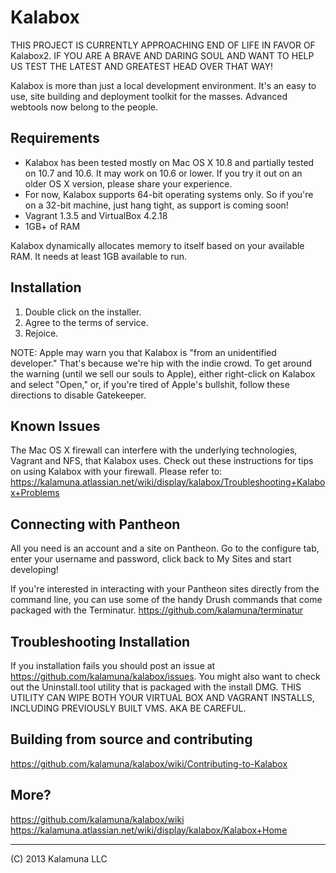 # Kalabox

THIS PROJECT IS CURRENTLY APPROACHING END OF LIFE IN FAVOR OF Kalabox2. IF YOU ARE A BRAVE AND DARING SOUL AND WANT TO HELP US TEST THE LATEST AND GREATEST HEAD OVER THAT WAY!

Kalabox is more than just a local development environment. It's an easy to use, site building
and deployment toolkit for the masses. Advanced webtools now belong to the people.

## Requirements

  * Kalabox has been tested mostly on Mac OS X 10.8 and partially tested on 10.7 and 10.6. It may work on 10.6 or lower. If you try it out on an older OS X version, please share your experience.
  * For now, Kalabox supports 64-bit operating systems only. So if you're on a 32-bit machine, just hang tight, as support is coming soon!
  * Vagrant 1.3.5 and VirtualBox 4.2.18
  * 1GB+ of RAM

  Kalabox dynamically allocates memory to itself based on your available RAM. It needs at least 1GB available to run.

## Installation

1. Double click on the installer.
2. Agree to the terms of service.
3. Rejoice.

NOTE: Apple may warn you that Kalabox is "from an unidentified developer." That's because we're hip with the indie crowd. To get around the warning (until we sell our souls to Apple), either right-click on Kalabox and select "Open," or, if you're tired of Apple's bullshit, follow these directions to disable Gatekeeper.

## Known Issues

The Mac OS X firewall can interfere with the underlying technologies, Vagrant and NFS, that Kalabox uses. Check out these instructions for tips on using Kalabox with your firewall. Please refer to:
https://kalamuna.atlassian.net/wiki/display/kalabox/Troubleshooting+Kalabox+Problems

## Connecting with Pantheon

All you need is an account and a site on Pantheon. Go to the configure tab, enter your username and password, click back to My Sites and start developing!

If you're interested in interacting with your Pantheon sites directly from the command line, you can use some of the handy Drush commands that come packaged with the Terminatur.
https://github.com/kalamuna/terminatur

## Troubleshooting Installation

If you installation fails you should post an issue at https://github.com/kalamuna/kalabox/issues. You might also want to check out the Uninstall.tool utility that is packaged with the install DMG. THIS UTILITY CAN WIPE BOTH YOUR VIRTUAL BOX AND VAGRANT INSTALLS, INCLUDING PREVIOUSLY BUILT VMS. AKA BE CAREFUL.

## Building from source and contributing
https://github.com/kalamuna/kalabox/wiki/Contributing-to-Kalabox

## More?
https://github.com/kalamuna/kalabox/wiki
https://kalamuna.atlassian.net/wiki/display/kalabox/Kalabox+Home

-------------------------------------------------------------------------------------
(C) 2013 Kalamuna LLC
